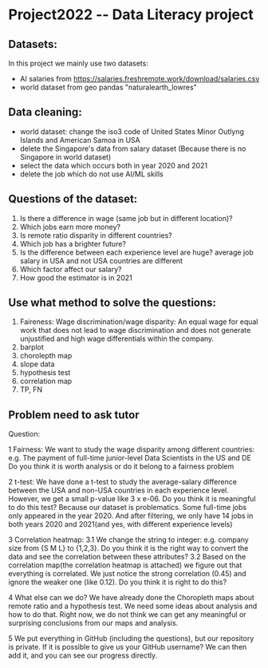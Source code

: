 # Project2022 -- Data Literacy project

## Datasets:
In this project we mainly use two datasets:
- AI salaries from https://salaries.freshremote.work/download/salaries.csv
- world dataset from geo pandas "naturalearth_lowres"

## Data cleaning:
- world dataset: change the iso3 code of United States Minor Outlyng Islands and American Samoa in USA
- delete the  Singapore's data from salary dataset (Because there is no Singapore in world dataset)
- select the data which occurs both in year 2020 and 2021
- delete the job which do not use AI/ML skills

## Questions of the dataset:
1. Is there a difference in wage (same job but in different location)?
2. Which jobs earn more money?
3. Is remote ratio disparity in different countries?
4. Which job has a brighter future?
5. Is the difference between each experience level are huge? average job salary in USA and not USA countries are different
6. Which factor affect our salary?
7. How good the estimator is in 2021

## Use what method to solve the questions:
1. Faireness:
Wage discrimination/wage disparity: An equal wage for equal work that does not lead to wage discrimination and does not generate unjustified and high wage differentials within the company.
2. barplot
3. chorolepth map
4. slope data
5. hypothesis test
6. correlation map
7. TP, FN


## Problem need to ask tutor
Question:

1 Fairness:
We want to study the wage disparity among different countries:
e.g. The payment of full-time junior-level Data Scientists in the US and DE
Do you think it is worth analysis or do it belong to a fairness problem

2 t-test:
We have done a t-test to study the average-salary difference between the USA and non-USA countries in each experience level.
However, we get a small p-value like 3 x e-06.
Do you think it is meaningful to do this test? Because our dataset is problematics. Some full-time jobs only appeared in the year 2020. And after filtering, we only have 14 jobs in both years 2020 and 2021(and yes, with different experience levels)

3 Correlation heatmap:
3.1 We change the string to integer: e.g. company size from {S M L} to {1,2,3}.
Do you think it is the right way to convert the data and see the correlation between these attributes?
3.2
Based on the correlation map(the correlation heatmap is attached) we figure out that everything is correlated. We just notice the strong correlation (0.45) and ignore the weaker one (like 0.12). Do you think it is right to do this?


4 What else can we do?
We have already done the Choropleth maps about remote ratio and a hypothesis test. We need some ideas about analysis and how to do that. Right now, we do not think we can get any meaningful or surprising conclusions from our maps and analysis.

5 We put everything in GitHub (including the questions), but our repository is private. If it is possible to give us your GitHub username?  We can then add it, and you can see our progress directly. 
